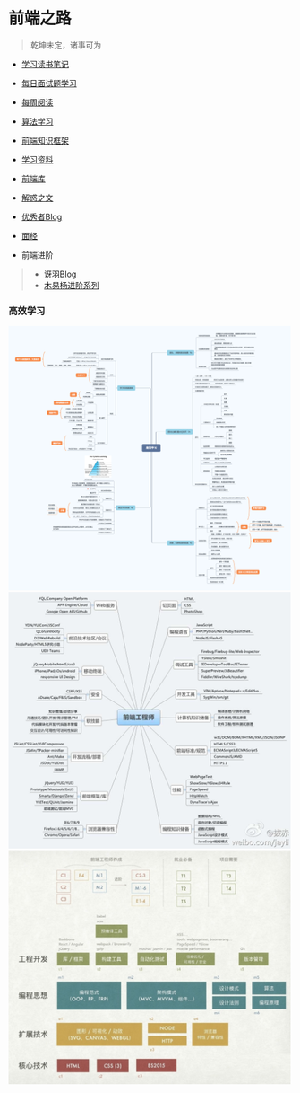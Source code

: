  #  前端之路 #  
 
 > 乾坤未定，诸事可为

- [学习读书笔记](//github.com/LuoShengMen/StudyNotes/tree/master/readNotes)

- [每日面试题学习](//github.com/LuoShengMen/StudyNotes/tree/master/DailyQuestion)

- [每周阅读](https://github.com/LuoShengMen/StudyNotes/blob/master/Weeklyreading)

- [算法学习](https://github.com/LuoShengMen/StudyNotes/tree/master/algorithm)

- [前端知识框架](https://github.com/LuoShengMen/StudyNotes/tree/master/frontend)

- [学习资料](//github.com/LuoShengMen/StudyNotes/tree/master/learningMaterials/data.md)

- [前端库](https://github.com/XIN-G/awesome-f2e-libs)

- [解惑之文](https://github.com/LuoShengMen/StudyNotes/blob/master/Article/Readme.md)

- [优秀者Blog](https://github.com/LuoShengMen/StudyNotes/blob/master/OtherBlog/Readme.md)

- [面经](https://github.com/LuoShengMen/StudyNotes/blob/master/InterviewQuestions/Readme.md)

- 前端进阶
 > * [讶羽Blog](https://github.com/mqyqingfeng/Blog)
 > * [木易杨进阶系列](https://github.com/yygmind/blog)
 
 
 ### 高效学习
 ![](/images/高效学习.png)
 ![](/images/learning.jpg)
 ![](/images/web.jpg)

  
